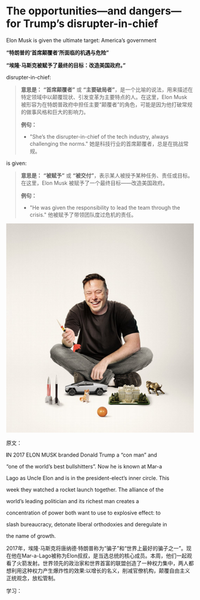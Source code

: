 # The opportunities—and dangers—for Trump’s disrupter-in-chief

Elon Musk is given the ultimate target: America’s government

**“特朗普的‘首席颠覆者’所面临的机遇与危险”**

**“埃隆·马斯克被赋予了最终的目标：改造美国政府。”**

disrupter-in-chief:

>
>
>**意思是：** **“首席颠覆者”** 或 **“主要破局者”**，是一个比喻的说法，用来描述在特定领域中以颠覆现状、引发变革为主要特点的人。在这里，Elon Musk 被形容为在特朗普政府中担任主要“颠覆者”的角色，可能是因为他打破常规的做事风格和巨大的影响力。
>
>**例句：**
>
>- "She’s the disrupter-in-chief of the tech industry, always challenging the norms."
>  她是科技行业的首席颠覆者，总是在挑战常规。



is given:

>
>
>**意思是：** **“被赋予”** 或 **“被交付”**，表示某人被授予某种任务、责任或目标。在这里，Elon Musk 被赋予了一个最终目标——改造美国政府。
>
>**例句：**
>
>- "He was given the responsibility to lead the team through the crisis."
>  他被赋予了带领团队度过危机的责任。



![image-20241122122944007](./assets/image-20241122122944007.png)

原文：

**I**N 2017 ELON MUSK branded Donald Trump a “con man” and

“one of the world’s best bullshitters”. Now he is known at Mar-a

Lago as Uncle Elon and is in the president-elect’s inner circle. This

week they watched a rocket launch together. The alliance of the

world’s leading politician and its richest man creates a

concentration of power both want to use to explosive effect: to

slash bureaucracy, detonate liberal orthodoxies and deregulate in

the name of growth.

2017年，埃隆·马斯克将唐纳德·特朗普称为“骗子”和“世界上最好的骗子之一”。现在他在Mar-a-Lago被称为Elon叔叔，是当选总统的核心成员。本周，他们一起观看了火箭发射。世界领先的政治家和世界首富的联盟创造了一种权力集中，两人都想利用这种权力产生爆炸性的效果:以增长的名义，削减官僚机构，颠覆自由主义正统观念，放松管制。

学习：

